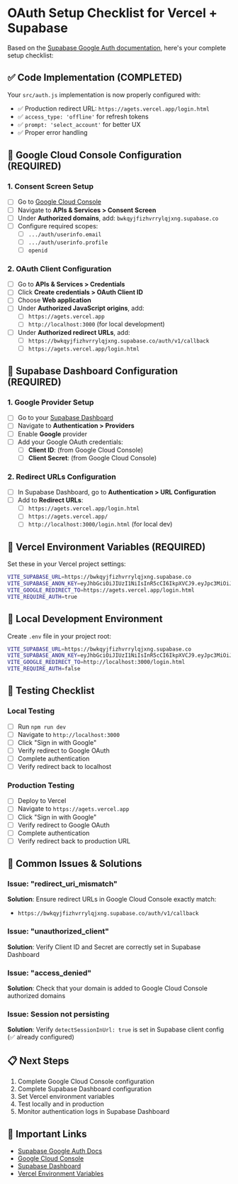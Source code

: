 # OAuth Setup Checklist for Vercel + Supabase

Based on the [Supabase Google Auth documentation](https://supabase.com/docs/guides/auth/social-login/auth-google), here's your complete setup checklist:

## ✅ Code Implementation (COMPLETED)

Your `src/auth.js` implementation is now properly configured with:
- ✅ Production redirect URL: `https://agets.vercel.app/login.html`
- ✅ `access_type: 'offline'` for refresh tokens
- ✅ `prompt: 'select_account'` for better UX
- ✅ Proper error handling

## 🔧 Google Cloud Console Configuration (REQUIRED)

### 1. Consent Screen Setup
- [ ] Go to [Google Cloud Console](https://console.cloud.google.com/)
- [ ] Navigate to **APIs & Services > Consent Screen**
- [ ] Under **Authorized domains**, add: `bwkqyjfizhvrrylqjxng.supabase.co`
- [ ] Configure required scopes:
  - [ ] `.../auth/userinfo.email`
  - [ ] `.../auth/userinfo.profile` 
  - [ ] `openid`

### 2. OAuth Client Configuration
- [ ] Go to **APIs & Services > Credentials**
- [ ] Click **Create credentials > OAuth Client ID**
- [ ] Choose **Web application**
- [ ] Under **Authorized JavaScript origins**, add:
  - [ ] `https://agets.vercel.app`
  - [ ] `http://localhost:3000` (for local development)
- [ ] Under **Authorized redirect URLs**, add:
  - [ ] `https://bwkqyjfizhvrrylqjxng.supabase.co/auth/v1/callback`
  - [ ] `https://agets.vercel.app/login.html`

## 🔧 Supabase Dashboard Configuration (REQUIRED)

### 1. Google Provider Setup
- [ ] Go to your [Supabase Dashboard](https://supabase.com/dashboard)
- [ ] Navigate to **Authentication > Providers**
- [ ] Enable **Google** provider
- [ ] Add your Google OAuth credentials:
  - [ ] **Client ID**: (from Google Cloud Console)
  - [ ] **Client Secret**: (from Google Cloud Console)

### 2. Redirect URLs Configuration
- [ ] In Supabase Dashboard, go to **Authentication > URL Configuration**
- [ ] Add to **Redirect URLs**:
  - [ ] `https://agets.vercel.app/login.html`
  - [ ] `https://agets.vercel.app/`
  - [ ] `http://localhost:3000/login.html` (for local dev)

## 🔧 Vercel Environment Variables (REQUIRED)

Set these in your Vercel project settings:

```bash
VITE_SUPABASE_URL=https://bwkqyjfizhvrrylqjxng.supabase.co
VITE_SUPABASE_ANON_KEY=eyJhbGciOiJIUzI1NiIsInR5cCI6IkpXVCJ9.eyJpc3MiOiJzdXBhYmFzZSIsInJlZiI6ImJ3a3F5amZpemh2cnJ5bHFqeG5nIiwicm9sZSI6ImFub24iLCJpYXQiOjE3NTcxNzQ1ODQsImV4cCI6MjA3Mjc1MDU4NH0.yHHslRbEfFtVScZGf5stehBsZvrMbD8223Gd0apNxBU
VITE_GOOGLE_REDIRECT_TO=https://agets.vercel.app/login.html
VITE_REQUIRE_AUTH=true
```

## 🔧 Local Development Environment

Create `.env` file in your project root:

```bash
VITE_SUPABASE_URL=https://bwkqyjfizhvrrylqjxng.supabase.co
VITE_SUPABASE_ANON_KEY=eyJhbGciOiJIUzI1NiIsInR5cCI6IkpXVCJ9.eyJpc3MiOiJzdXBhYmFzZSIsInJlZiI6ImJ3a3F5amZpemh2cnJ5bHFqeG5nIiwicm9sZSI6ImFub24iLCJpYXQiOjE3NTcxNzQ1ODQsImV4cCI6MjA3Mjc1MDU4NH0.yHHslRbEfFtVScZGf5stehBsZvrMbD8223Gd0apNxBU
VITE_GOOGLE_REDIRECT_TO=http://localhost:3000/login.html
VITE_REQUIRE_AUTH=false
```

## 🧪 Testing Checklist

### Local Testing
- [ ] Run `npm run dev`
- [ ] Navigate to `http://localhost:3000`
- [ ] Click "Sign in with Google"
- [ ] Verify redirect to Google OAuth
- [ ] Complete authentication
- [ ] Verify redirect back to localhost

### Production Testing
- [ ] Deploy to Vercel
- [ ] Navigate to `https://agets.vercel.app`
- [ ] Click "Sign in with Google"
- [ ] Verify redirect to Google OAuth
- [ ] Complete authentication
- [ ] Verify redirect back to production URL

## 🚨 Common Issues & Solutions

### Issue: "redirect_uri_mismatch"
**Solution**: Ensure redirect URLs in Google Cloud Console exactly match:
- `https://bwkqyjfizhvrrylqjxng.supabase.co/auth/v1/callback`

### Issue: "unauthorized_client"
**Solution**: Verify Client ID and Secret are correctly set in Supabase Dashboard

### Issue: "access_denied"
**Solution**: Check that your domain is added to Google Cloud Console authorized domains

### Issue: Session not persisting
**Solution**: Verify `detectSessionInUrl: true` is set in Supabase client config (✅ already configured)

## 📋 Next Steps

1. Complete Google Cloud Console configuration
2. Complete Supabase Dashboard configuration  
3. Set Vercel environment variables
4. Test locally and in production
5. Monitor authentication logs in Supabase Dashboard

## 🔗 Important Links

- [Supabase Google Auth Docs](https://supabase.com/docs/guides/auth/social-login/auth-google)
- [Google Cloud Console](https://console.cloud.google.com/)
- [Supabase Dashboard](https://supabase.com/dashboard)
- [Vercel Environment Variables](https://vercel.com/docs/concepts/projects/environment-variables)

